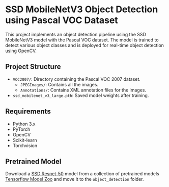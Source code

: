 # SSD MobileNetV3 Object Detection using Pascal VOC Dataset

This project implements an object detection pipeline using the SSD MobileNetV3 model with the Pascal VOC dataset. The model is trained to detect various object classes and is deployed for real-time object detection using OpenCV.

## Project Structure

- `VOC2007/`: Directory containing the Pascal VOC 2007 dataset.
  - `JPEGImages/`: Contains all the images.
  - `Annotations/`: Contains XML annotation files for the images.
- `ssd_mobilenet_v3_large.pth`: Saved model weights after training.

## Requirements

- Python 3.x
- PyTorch
- OpenCV
- Scikit-learn
- Torchvision

## Pretrained Model

Download a [SSD Resnet-50](http://download.tensorflow.org/models/object_detection/ssd_resnet50_v1_fpn_shared_box_predictor_640x640_coco14_sync_2018_07_03.tar.gz) model from a collection of pretrained models [Tensorflow Model Zoo](https://github.com/tensorflow/models/blob/master/research/object_detection/g3doc/detection_model_zoo.md) and move it to the `object_detection` folder.
